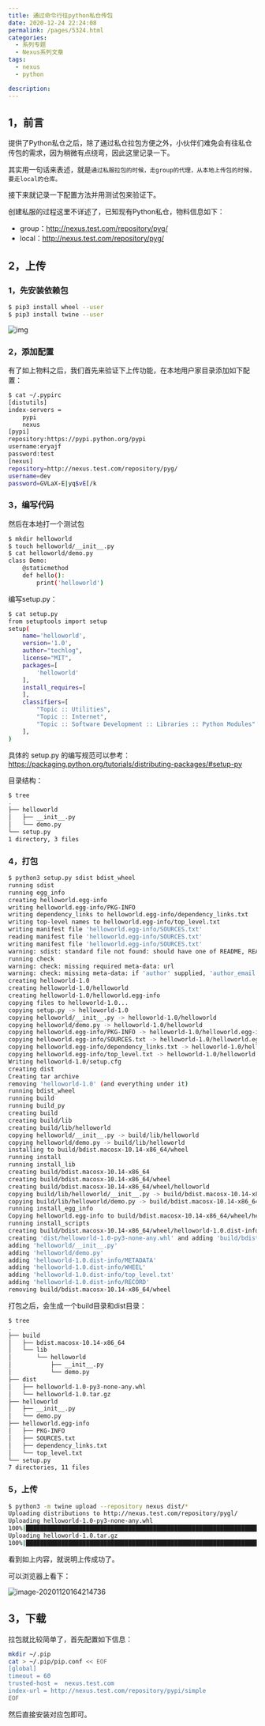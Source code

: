```yaml
---
title: 通过命令行往python私仓传包
date: 2020-12-24 22:24:08
permalink: /pages/5324.html
categories: 
  - 系列专题
  - Nexus系列文章
tags: 
  - nexus
  - python

description: 
---
```


## 1，前言

提供了Python私仓之后，除了通过私仓拉包方便之外，小伙伴们难免会有往私仓传包的需求，因为稍微有点绕弯，因此这里记录一下。

其实用一句话来表述，就是`通过私服拉包的时候，走group的代理，从本地上传包的时候，要走local的仓库。`

接下来就记录一下配置方法并用测试包来验证下。

创建私服的过程这里不详述了，已知现有Python私仓，物料信息如下：

- group：http://nexus.test.com/repository/pyg/
- local：http://nexus.test.com/repository/pyg/

## 2，上传

### 1，先安装依赖包

```sh
$ pip3 install wheel --user
$ pip3 install twine --user
```

![img](http://t.eryajf.net/imgs/2021/09/395aabbff10e80be.jpg)

### 2，添加配置

有了如上物料之后，我们首先来验证下上传功能，在本地用户家目录添加如下配置：

```sh
$ cat ~/.pypirc
[distutils]
index-servers =
    pypi
    nexus
[pypi]
repository:https://pypi.python.org/pypi
username:eryajf
password:test
[nexus]
repository=http://nexus.test.com/repository/pyg/
username=dev
password=GVLaX-E|yq$vE[/k
```

### 3，编写代码

然后在本地打一个测试包

```sh
$ mkdir helloworld
$ touch helloworld/__init__.py
$ cat helloworld/demo.py
class Demo:
    @staticmethod
    def hello():
        print('helloworld')
```

编写setup.py：

```sh
$ cat setup.py
from setuptools import setup
setup(
    name='helloworld',
    version='1.0',
    author="techlog",
    license="MIT",
    packages=[
        'helloworld'
    ],
    install_requires=[
    ],
    classifiers=[
        "Topic :: Utilities",
        "Topic :: Internet",
        "Topic :: Software Development :: Libraries :: Python Modules"
    ],
)
```

具体的 setup.py 的编写规范可以参考：https://packaging.python.org/tutorials/distributing-packages/#setup-py

目录结构：

```sh
$ tree
.
├── helloworld
│   ├── __init__.py
│   └── demo.py
└── setup.py
1 directory, 3 files
```

### 4，打包

```sh
$ python3 setup.py sdist bdist_wheel
running sdist
running egg_info
creating helloworld.egg-info
writing helloworld.egg-info/PKG-INFO
writing dependency_links to helloworld.egg-info/dependency_links.txt
writing top-level names to helloworld.egg-info/top_level.txt
writing manifest file 'helloworld.egg-info/SOURCES.txt'
reading manifest file 'helloworld.egg-info/SOURCES.txt'
writing manifest file 'helloworld.egg-info/SOURCES.txt'
warning: sdist: standard file not found: should have one of README, README.rst, README.txt, README.md
running check
warning: check: missing required meta-data: url
warning: check: missing meta-data: if 'author' supplied, 'author_email' must be supplied too
creating helloworld-1.0
creating helloworld-1.0/helloworld
creating helloworld-1.0/helloworld.egg-info
copying files to helloworld-1.0...
copying setup.py -> helloworld-1.0
copying helloworld/__init__.py -> helloworld-1.0/helloworld
copying helloworld/demo.py -> helloworld-1.0/helloworld
copying helloworld.egg-info/PKG-INFO -> helloworld-1.0/helloworld.egg-info
copying helloworld.egg-info/SOURCES.txt -> helloworld-1.0/helloworld.egg-info
copying helloworld.egg-info/dependency_links.txt -> helloworld-1.0/helloworld.egg-info
copying helloworld.egg-info/top_level.txt -> helloworld-1.0/helloworld.egg-info
Writing helloworld-1.0/setup.cfg
creating dist
Creating tar archive
removing 'helloworld-1.0' (and everything under it)
running bdist_wheel
running build
running build_py
creating build
creating build/lib
creating build/lib/helloworld
copying helloworld/__init__.py -> build/lib/helloworld
copying helloworld/demo.py -> build/lib/helloworld
installing to build/bdist.macosx-10.14-x86_64/wheel
running install
running install_lib
creating build/bdist.macosx-10.14-x86_64
creating build/bdist.macosx-10.14-x86_64/wheel
creating build/bdist.macosx-10.14-x86_64/wheel/helloworld
copying build/lib/helloworld/__init__.py -> build/bdist.macosx-10.14-x86_64/wheel/helloworld
copying build/lib/helloworld/demo.py -> build/bdist.macosx-10.14-x86_64/wheel/helloworld
running install_egg_info
Copying helloworld.egg-info to build/bdist.macosx-10.14-x86_64/wheel/helloworld-1.0-py3.7.egg-info
running install_scripts
creating build/bdist.macosx-10.14-x86_64/wheel/helloworld-1.0.dist-info/WHEEL
creating 'dist/helloworld-1.0-py3-none-any.whl' and adding 'build/bdist.macosx-10.14-x86_64/wheel' to it
adding 'helloworld/__init__.py'
adding 'helloworld/demo.py'
adding 'helloworld-1.0.dist-info/METADATA'
adding 'helloworld-1.0.dist-info/WHEEL'
adding 'helloworld-1.0.dist-info/top_level.txt'
adding 'helloworld-1.0.dist-info/RECORD'
removing build/bdist.macosx-10.14-x86_64/wheel
```

打包之后，会生成一个build目录和dist目录：

```sh
$ tree
.
├── build
│   ├── bdist.macosx-10.14-x86_64
│   └── lib
│       └── helloworld
│           ├── __init__.py
│           └── demo.py
├── dist
│   ├── helloworld-1.0-py3-none-any.whl
│   └── helloworld-1.0.tar.gz
├── helloworld
│   ├── __init__.py
│   └── demo.py
├── helloworld.egg-info
│   ├── PKG-INFO
│   ├── SOURCES.txt
│   ├── dependency_links.txt
│   └── top_level.txt
└── setup.py
7 directories, 11 files
```

### 5，上传

```sh
$ python3 -m twine upload --repository nexus dist/*
Uploading distributions to http://nexus.test.com/repository/pygl/
Uploading helloworld-1.0-py3-none-any.whl
100%|███████████████████████████████████████████████████████████████████████████████████████████████████████████████████████████████████████████| 4.38k/4.38k [00:00<00:00, 46.9kB/s]
Uploading helloworld-1.0.tar.gz
100%|████████████████████████████████████████████████████████████████████████████████████████████████████████████████████████████████████████████| 3.77k/3.77k [00:00<00:00, 112kB/s]
```

看到如上内容，就说明上传成功了。

可以浏览器上看下：

![image-20201120164214736](http://t.eryajf.net/imgs/2021/09/d296492a494877ef.jpg)

## 3，下载

拉包就比较简单了，首先配置如下信息：

```sh
mkdir ~/.pip
cat > ~/.pip/pip.conf << EOF
[global]
timeout = 60
trusted-host =  nexus.test.com
index-url = http://nexus.test.com/repository/pypi/simple
EOF
```

然后直接安装对应包即可。